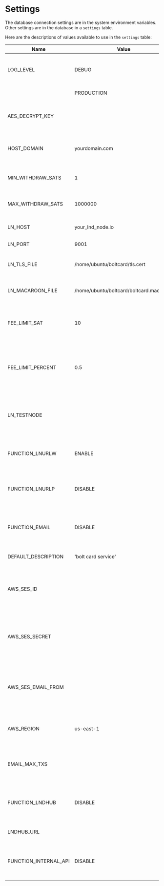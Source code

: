 # Settings

The database connection settings are in the system environment variables.  
Other settings are in the database in a `settings` table. 

Here are the descriptions of values available to use in the `settings` table:

| Name | Value | Description |
| --- | --- | --- |
| LOG_LEVEL | DEBUG | system logs are verbose to enable easier debug |
| | PRODUCTION | system logs are minimal |
| AES_DECRYPT_KEY | | hex encoded 128 bit AES key - see [FAQ](FAQ.md#how-do-i-generate-a-random-key-value-)|
| HOST_DOMAIN | yourdomain.com | the domain for hosting lnurlw & lnurlp services |
| MIN_WITHDRAW_SATS | 1 | minimum satoshis for lnurlw response |
| MAX_WITHDRAW_SATS | 1000000 | maximum satoshis for lnurlw response |
| LN_HOST | your_lnd_node.io | LND node gRPC domain |
| LN_PORT | 9001 | LND node gRPC port |
| LN_TLS_FILE | /home/ubuntu/boltcard/tls.cert | absolute path to your LND TLC certificate |
| LN_MACAROON_FILE | /home/ubuntu/boltcard/boltcard.macaroon | absolute path to your LND macaroon |
| FEE_LIMIT_SAT | 10 | the base fee limit amount for every invoice payment |
| FEE_LIMIT_PERCENT | 0.5 | the percentage fee limit amount added to the base fee limit amount |
| LN_TESTNODE | | lightning node pubkey for allowing only the defined test node |
| FUNCTION_LNURLW | ENABLE | system level switch for LNURLw (bolt card) services |
| FUNCTION_LNURLP | DISABLE | system level switch for LNURLp (lightning address) services |
| FUNCTION_EMAIL | DISABLE | system level switch for email updates on credits & debits |
| DEFAULT_DESCRIPTION | 'bolt card service' | default description of payment |
| AWS_SES_ID | | Amazon Web Services - Simple Email Service - access id |
| AWS_SES_SECRET | | Amazon Web Services - Simple Email Service - access secret |
| AWS_SES_EMAIL_FROM | | Amazon Web Services - Simple Email Service - email from field |
| AWS_REGION | us-east-1 | Amazon Web Services - Account region |
| EMAIL_MAX_TXS | | maximum number of transactions to include in the email body |
| FUNCTION_LNDHUB | DISABLE | system level switch for using LNDHUB in place of LND |
| LNDHUB_URL | | URL for the LNDHUB service |
| FUNCTION_INTERNAL_API | DISABLE | system level switch for activating the internal API |

